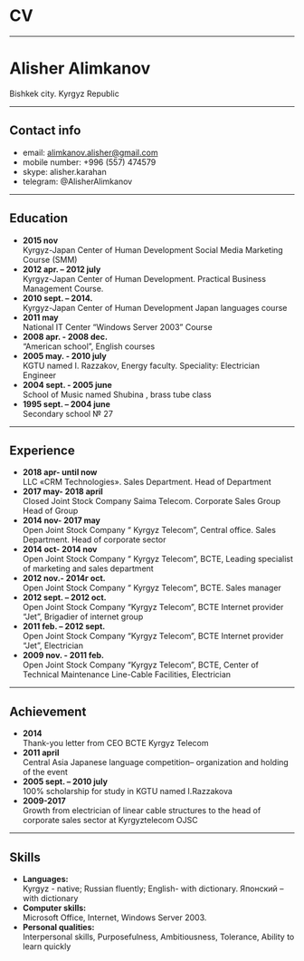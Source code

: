 # CV
***
# Alisher Alimkanov <br /> 
Bishkek city. Kyrgyz Republic

***
## Contact info
- email: alimkanov.alisher@gmail.com
- mobile number: +996 (557) 474579
- skype: alisher.karahan
- telegram: @AlisherAlimkanov
***
## Education
- **2015 nov** <br />          Kyrgyz-Japan Center of Human Development	Social Media Marketing Course (SMM)
- **2012 apr. – 2012 july** <br /> Kyrgyz-Japan Center of Human Development. Practical Business Management Course.
- **2010 sept. – 2014.**   <br />  Kyrgyz-Japan Center of Human Development Japan languages course
- **2011 may**     <br />          National IT Center “Windows Server 2003” Course
- **2008 apr. - 2008 dec.** <br />“American school”, English courses
- **2005 may. - 2010 july** <br /> KGTU named I. Razzakov, Energy faculty. Speciality: Electrician Engineer 
- **2004 sept. - 2005 june** <br /> School of Music named Shubina , brass tube class
- **1995 sept. – 2004 june** <br />  Secondary school № 27 
***
## Experience
- **2018 apr- until now**	<br />	LLC «CRM Technologies». Sales Department. Head of Department
- **2017 may- 2018 april** <br />	Closed Joint Stock Company Saima Telecom. Corporate Sales Group Head of Group 
- **2014 nov- 2017 may** <br />	Open Joint Stock Company “ Kyrgyz Telecom”, Central office. Sales Department. Head of corporate sector 
- **2014 oct- 2014 nov** <br />	Open Joint Stock Company “ Kyrgyz Telecom”, BCTE, Leading specialist of marketing and sales department
- **2012 nov.- 2014г oct.** <br />	Open Joint Stock Company “ Kyrgyz Telecom”, BCTE. Sales manager 
- **2012 sept. – 2012 oct.** <br />	Open Joint Stock Company “Kyrgyz Telecom”, BCTE Internet provider “Jet”,
Brigadier of internet group
- **2011 feb. – 2012 sept.** <br />	Open Joint Stock Company “Kyrgyz Telecom”, BCTE Internet provider “Jet”, Electrician
- **2009 nov. - 2011 feb.**	<br />Open Joint Stock Company “Kyrgyz Telecom”, BCTE, Center of Technical Maintenance  Line-Cable Facilities, Electrician
***
## Achievement
- **2014**	<br /> Thank-you letter from CEO BCTE Kyrgyz Telecom
- **2011 april** <br />	Central Asia Japanese language competition– organization and holding of the event
- **2005 sept. – 2010 july** <br /> 100% scholarship for study in KGTU named I.Razzakova
- **2009-2017**	<br /> Growth from electrician of linear cable structures to the head of corporate sales sector at Kyrgyztelecom OJSC
***
## Skills
- **Languages:** <br />	Kyrgyz - native; Russian fluently; English- with dictionary. Японский – with dictionary
- **Computer skills:** <br />	Microsoft Office, Internet, Windows Server 2003.
- **Personal qualities:** <br />	Interpersonal skills, Purposefulness, Ambitiousness, Tolerance, Ability to learn quickly


